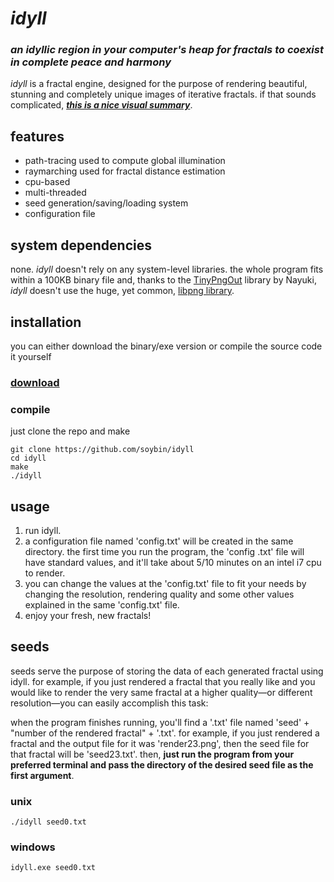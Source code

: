 # _idyll_

### _an idyllic region in your computer's heap for fractals to coexist in complete peace and harmony_
_idyll_ is a fractal engine, designed for the purpose of rendering beautiful, stunning and completely unique images of iterative fractals. if that sounds complicated, [**_this is a nice visual summary_**](https://www.youtube.com/watch?v=TIDYJsa3Z1A).

## features
* path-tracing used to compute global illumination
* raymarching used for fractal distance estimation
* cpu-based
* multi-threaded
* seed generation/saving/loading system
* configuration file

## system dependencies
none. _idyll_ doesn't rely on any system-level libraries. the whole program fits within a 100KB binary file and, thanks to the [TinyPngOut](https://www.nayuki.io/page/tiny-png-output) library by Nayuki, _idyll_ doesn't use the huge, yet common, [libpng library](http://www.libpng.org/pub/png/libpng.html).

## installation
you can either download the binary/exe version or compile the source code it yourself
### [download](https://soybin.itch.io/idyll)
### compile
just clone the repo and make
```
git clone https://github.com/soybin/idyll
cd idyll
make
./idyll
```

## usage
1. run idyll.
1. a configuration file named 'config.txt' will be created in the same directory. the first time you run the program, the 'config .txt' file will have standard values, and it'll take about 5/10 minutes on an intel i7 cpu to render.
1. you can change the values at the 'config.txt' file to fit your needs by changing the resolution, rendering quality and some other values explained in the same 'config.txt' file.
1. enjoy your fresh, new fractals!

## seeds
seeds serve the purpose of storing the data of each generated fractal using idyll. for example, if you just rendered a fractal that you really like and you would like to render the very same fractal at a higher quality—or different resolution—you can easily accomplish this task:

when the program finishes running, you'll find a '.txt' file named 'seed' + "number of the rendered fractal" + '.txt'. for example, if you just rendered a fractal and the output file for it was 'render23.png', then the seed file for that fractal will be 'seed23.txt'. then, **just run the program from your preferred terminal and pass the directory of the desired seed file as the first argument**.

### unix
```
./idyll seed0.txt
```
### windows
```
idyll.exe seed0.txt
```
